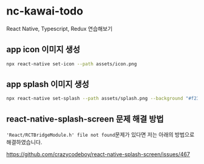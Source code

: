 # nc-kawai-todo

React Native, Typescript, Redux 연습해보기

## app icon 이미지 생성

```bash
npx react-native set-icon --path assets/icon.png
```

## app splash 이미지 생성

```bash
npx react-native set-splash --path assets/splash.png --background "#f23658"
```

## react-native-splash-screen 문제 해결 방법

`'React/RCTBridgeModule.h' file not found`문제가 있다면 저는 아래의 방법으로 해결하였습니다.

https://github.com/crazycodeboy/react-native-splash-screen/issues/467
